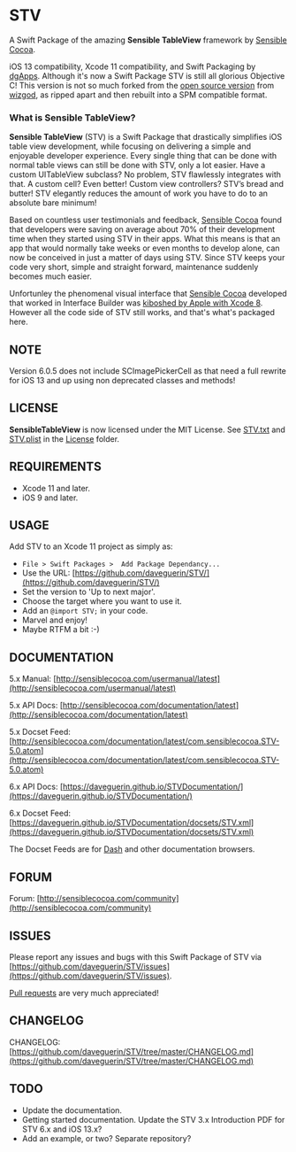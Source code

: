 # STV
A Swift Package of the amazing **Sensible TableView** framework by [Sensible Cocoa](http://sensiblecocoa.com/).

iOS 13 compatibility, Xcode 11 compatibility, and Swift Packaging by [dgApps](http://dgapps.ie/). Although it's now a Swift Package STV is still all glorious Objective C! This version is not so much forked from the [open source version](https://github.com/wizgod/STV) from [wizgod](https://github.com/wizgod), as ripped apart and then rebuilt into a SPM compatible format.

### What is Sensible TableView?
**Sensible TableView** (STV) is a Swift Package that drastically simplifies iOS table view development, while focusing on delivering a simple and enjoyable developer experience. Every single thing that can be done with normal table views can still be done with STV, only a lot easier. Have a custom UITableView subclass? No problem, STV flawlessly integrates with that. A custom cell? Even better! Custom view controllers? STV’s bread and butter! STV elegantly reduces the amount of work you have to do to an absolute bare minimum!

Based on countless user testimonials and feedback, [Sensible Cocoa](http://sensiblecocoa.com/) found that developers were saving on average about 70% of their development time when they started using STV in their apps. What this means is that an app that would normally take weeks or even months to develop alone, can now be conceived in just a matter of days using STV. Since STV keeps your code very short, simple and straight forward, maintenance suddenly becomes much easier.

Unfortunley the phenomenal visual interface that [Sensible Cocoa](http://sensiblecocoa.com/) developed that worked in Interface Builder was [kiboshed by Apple with Xcode 8](http://sensiblecocoa.com/community/topic/2462-sad-news-for-stv-from-wwdc/). However all the code side of STV still works, and that's what's packaged here.

## NOTE
Version 6.0.5 does not include SCImagePickerCell as that need a full rewrite for iOS 13 and up using non deprecated classes and methods!

## LICENSE
**SensibleTableView** is now licensed under the MIT License. See [STV.txt](https://github.com/daveguerin/STV/tree/master/License/STV.txt) and [STV.plist](https://github.com/daveguerin/STV/tree/master/License/STV.plist) in the [License](https://github.com/daveguerin/STV/tree/master/License/) folder.

## REQUIREMENTS
* Xcode 11 and later.
* iOS 9 and later.

## USAGE
Add STV to an Xcode 11 project as simply as:

* `File > Swift Packages >  Add Package Dependancy...`
* Use the URL: [https://github.com/daveguerin/STV/](https://github.com/daveguerin/STV/)
* Set the version to 'Up to next major'.
* Choose the target where you want to use it.
* Add an `@import STV;` in your code.
* Marvel and enjoy! 
* Maybe RTFM a bit :-)
 
## DOCUMENTATION
5.x Manual: [http://sensiblecocoa.com/usermanual/latest](http://sensiblecocoa.com/usermanual/latest)

5.x API Docs: [http://sensiblecocoa.com/documentation/latest](http://sensiblecocoa.com/documentation/latest)

5.x Docset Feed: [http://sensiblecocoa.com/documentation/latest/com.sensiblecocoa.STV-5.0.atom](http://sensiblecocoa.com/documentation/latest/com.sensiblecocoa.STV-5.0.atom)  

6.x API Docs: [https://daveguerin.github.io/STVDocumentation/](https://daveguerin.github.io/STVDocumentation/)

6.x Docset Feed: [https://daveguerin.github.io/STVDocumentation/docsets/STV.xml](https://daveguerin.github.io/STVDocumentation/docsets/STV.xml)  

The Docset Feeds are for [Dash](https://kapeli.com/dash) and other documentation browsers.

## FORUM
Forum: [http://sensiblecocoa.com/community](http://sensiblecocoa.com/community)

## ISSUES
Please report any issues and bugs with this Swift Package of STV via [https://github.com/daveguerin/STV/issues](https://github.com/daveguerin/STV/issues). 

[Pull requests](https://github.com/daveguerin/STV/pulls) are very much appreciated!

## CHANGELOG
CHANGELOG: [https://github.com/daveguerin/STV/tree/master/CHANGELOG.md](https://github.com/daveguerin/STV/tree/master/CHANGELOG.md)

## TODO
* Update the documentation.
* Getting started documentation. Update the STV 3.x Introduction PDF for STV 6.x and iOS 13.x?
* Add an example, or two? Separate repository?

